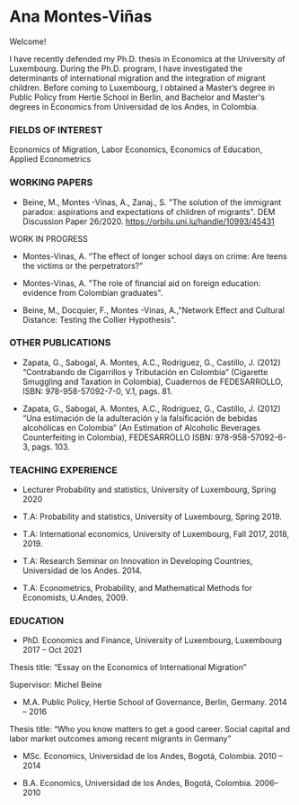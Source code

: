 # Ana Montes-Viñas
Welcome!

I have recently defended my Ph.D. thesis in Economics at the University of Luxembourg. During the Ph.D. program, I have investigated the determinants of international migration and the integration of migrant children. Before coming to Luxembourg, I obtained a Master’s degree in Public Policy from Hertie School in Berlin, and Bachelor and Master's degrees in Economics from Universidad de los Andes, in Colombia.

### FIELDS OF INTEREST

Economics of Migration, Labor Economics, Economics of Education, Applied Econometrics

### WORKING PAPERS

- 	Beine, M., Montes -Vinas, A., Zanaj., S.  "The solution of the immigrant paradox: aspirations and expectations of children of migrants". DEM Discussion Paper 26/2020. https://orbilu.uni.lu/handle/10993/45431 

WORK IN PROGRESS

-	Montes-Vinas, A.   “The effect of longer school days on crime: Are teens the victims or the perpetrators?”

- Montes-Vinas, A.  "The role of financial aid on foreign education: evidence from Colombian graduates".

- Beine, M., Docquier, F., Montes -Vinas, A.,"Network Effect and Cultural Distance: Testing the Collier Hypothesis".


### OTHER PUBLICATIONS
-	Zapata, G., Sabogal, A. Montes, A.C., Rodríguez, G., Castillo, J. (2012) “Contrabando de Cigarrillos y Tributación en Colombia” (Cigarette Smuggling and Taxation in Colombia), Cuadernos de FEDESARROLLO,  ISBN: 978-958-57092-7-0, V.1, pags. 81. 

-	Zapata, G., Sabogal, A. Montes, A.C., Rodríguez, G., Castillo, J. (2012) “Una estimación de la adulteración y la falsificación de bebidas alcohólicas en Colombia” (An Estimation of Alcoholic Beverages Counterfeiting in Colombia), FEDESARROLLO ISBN: 978-958-57092-6-3, pags. 103.

### TEACHING EXPERIENCE

-  Lecturer Probability and statistics, University of Luxembourg, Spring 2020               

- T.A: Probability and statistics, University of Luxembourg, Spring 2019.

- T.A: International economics, University of Luxembourg, Fall 2017, 2018, 2019.

- T.A: Research Seminar on Innovation in Developing Countries, Universidad de los Andes. 2014.

- T.A: Econometrics, Probability, and Mathematical Methods for Economists, U.Andes, 2009.

### EDUCATION

- PhD. Economics and Finance, University of Luxembourg, Luxembourg 2017 – Oct 2021	

Thesis title: “Essay on the Economics of International Migration”

Supervisor: Michel Beine

- M.A. Public Policy, Hertie School of Governance, Berlin, Germany. 2014 – 2016	

Thesis title: “Who you know matters to get a good career. Social capital and labor market outcomes among recent migrants in Germany”

- MSc. Economics, Universidad de los Andes, Bogotá, Colombia. 2010 – 2014

- B.A. Economics, Universidad de los Andes, Bogotá, Colombia. 2006– 2010


